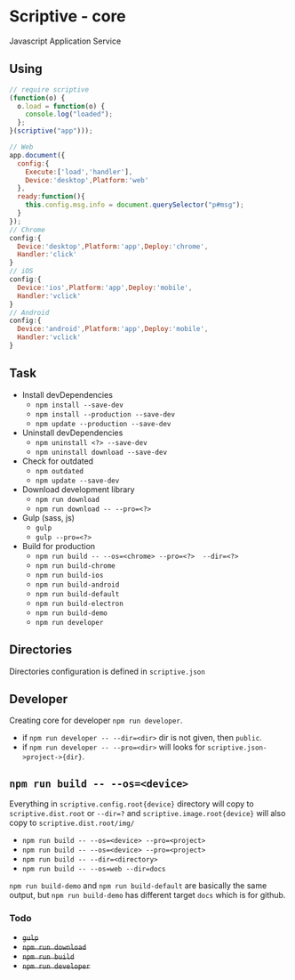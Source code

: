 # Scriptive - core
Javascript Application Service

## Using
```javascript
// require scriptive
(function(o) {
  o.load = function(o) {
    console.log("loaded");
  };
}(scriptive("app")));

// Web
app.document({
  config:{
    Execute:['load','handler'],
    Device:'desktop',Platform:'web'
  },
  ready:function(){
    this.config.msg.info = document.querySelector("p#msg");
  }
});
// Chrome
config:{
  Device:'desktop',Platform:'app',Deploy:'chrome',
  Handler:'click'
}
// iOS
config:{
  Device:'ios',Platform:'app',Deploy:'mobile',
  Handler:'vclick'
}
// Android
config:{
  Device:'android',Platform:'app',Deploy:'mobile',
  Handler:'vclick'
}
```

## Task
* Install devDependencies
  - `npm install --save-dev`
  - `npm install --production --save-dev`
  - `npm update --production --save-dev`
* Uninstall devDependencies
  - `npm uninstall <?> --save-dev`
  - `npm uninstall download --save-dev`
* Check for outdated
  - `npm outdated`
  - `npm update --save-dev`
* Download development library
  - `npm run download`
  - `npm run download -- --pro=<?>`
* Gulp (sass, js)
  - `gulp`
  - `gulp --pro=<?>`
* Build for production
  - `npm run build -- --os=<chrome> --pro=<?>  --dir=<?>`
  - `npm run build-chrome`
  - `npm run build-ios`
  - `npm run build-android`
  - `npm run build-default`
  - `npm run build-electron`
  - `npm run build-demo`
  - `npm run developer`
  
## Directories
  Directories configuration is defined in `scriptive.json`
  
## Developer
  Creating core for developer `npm run developer`. 
  - if `npm run developer -- --dir=<dir>` dir is not given, then `public`.
  - if `npm run developer -- --pro=<dir>` will looks for `scriptive.json->project->{dir}`.
  
## `npm run build -- --os=<device>`

Everything in `scriptive.config.root{device}` directory will copy to `scriptive.dist.root` or  `--dir=?` and `scriptive.image.root{device}` will also copy to `scriptive.dist.root/img/`

* `npm run build -- --os=<device> --pro=<project>`
* `npm run build -- --os=<device> --pro=<project>`
* `npm run build -- --dir=<directory>`
* `npm run build -- --os=web --dir=docs`

`npm run build-demo` and `npm run build-default` are basically the same output, but `npm run build-demo` has different target `docs` which is for github.
  
### Todo
  * ~~`gulp`~~
  * ~~`npm run download`~~
  * ~~`npm run build`~~
  * ~~`npm run developer`~~
